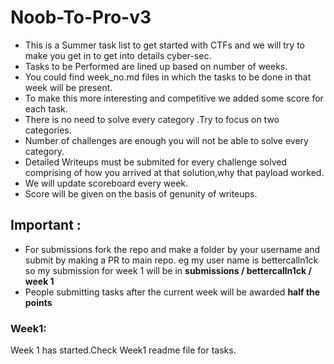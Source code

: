 # Noob-To-Pro-v3
* This is a Summer task list to get started with CTFs and we will try to make you get in to get into details cyber-sec.
* Tasks to be Performed are lined up based on number of weeks.
* You could find week_no.md files in which the tasks to be done in that week will be present. 
* To make this more interesting and competitive we added some score for each task.
* There is no need to solve every category .Try to focus on two categories.
* Number of challenges are enough you will not be able to solve every category.
* Detailed Writeups must be submited for every challenge solved comprising of how you arrived at that solution,why that payload worked.
* We will update scoreboard every week.
* Score will be given on the basis of genunity of writeups.

## Important :
* For submissions fork the repo and make a folder by your username and submit by making a PR to main repo. eg  my user name is bettercalln1ck so my submission for week 1 will be in  **submissions / bettercalln1ck / week 1**
* People submitting tasks after the current week will be awarded **half the points**


### Week1:
Week 1 has started.Check Week1 readme file for tasks.
